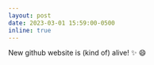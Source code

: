 ```yaml
---
layout: post
date: 2023-03-01 15:59:00-0500
inline: true
---
```


New github website is (kind of) alive! :sparkles: :smile: